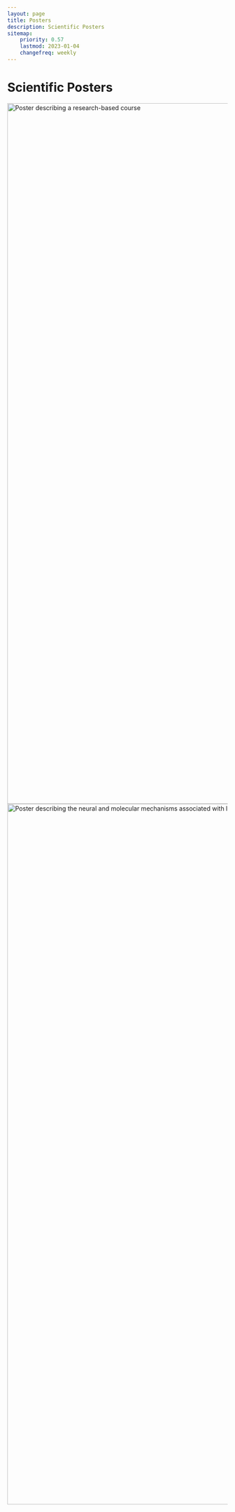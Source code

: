 ```yaml
---
layout: page
title: Posters
description: Scientific Posters
sitemap:
    priority: 0.57
    lastmod: 2023-01-04
    changefreq: weekly
---
```


# Scientific Posters


<img src="/images/2013_GRC.jpg" alt="Poster describing a research-based course" width="2400" height="1600">


<img src="/images/2014_SfN.jpg" alt="Poster describing the neural and molecular mechanisms associated with learning" width="2400" height="1600">